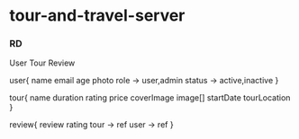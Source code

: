 # tour-and-travel-server



### RD
User
Tour
Review

user{
    name
    email
    age
    photo
    role -> user,admin
    status -> active,inactive
}

tour{
    name
    duration
    rating
    price
    coverImage
    image[]
    startDate
    tourLocation
}

review{
    review
    rating
    tour -> ref
    user -> ref
}